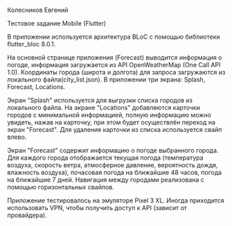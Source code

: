 Колесников Евгений

Тестовое задание Mobile (Flutter)

В приложении используется архитектура BLoC с помощью библиотеки flutter_bloc 8.0.1.

На основной странице приложения (Forecast) выводится информация о погоде, информация загружается из API OpenWeatherMap (One Call API 1.0). Координаты города (широта и долгота) для запроса загружаются из локального файла(city_list.json). В приложении три экрана: Splash, Forecast, Locations.

Экран "Splash" используется для выгрузки списка городов из локального файла.
На экране "Locations" добавляются карточки городов с минимальной информацией, полную информацию можно увидеть, нажав на карточку, при этом будет осуществлён переход на экран "Forecast". Для удаления карточки из списка используется свайп влево.

Экран "Forecast" содержит информацию о погоде выбранного города. Для каждого города отображается текущая погода (температура воздуха, скорость ветра, атмосферное давление, вероятность дождя, влажность воздуха), почасовая погода на ближайшие 48 часов, погода на ближайшие 7 дней. Навигация между городами реализована с помощью горизонтальных свайпов.

Приложение тестировалось на эмуляторе Pixel 3 XL. Иногда приходится использовать VPN, чтобы получить доступ к API (зависит от провайдера).